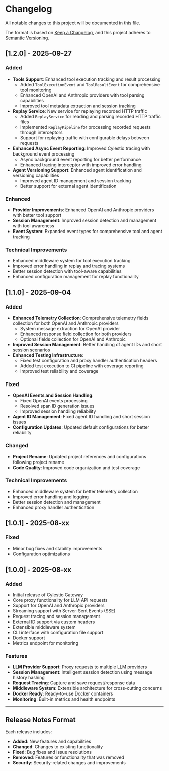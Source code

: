 # Changelog

All notable changes to this project will be documented in this file.

The format is based on [Keep a Changelog](https://keepachangelog.com/en/1.0.0/),
and this project adheres to [Semantic Versioning](https://semver.org/spec/v2.0.0.html).

## [1.2.0] - 2025-09-27

### Added
- **Tools Support**: Enhanced tool execution tracking and result processing
  - Added `ToolExecutionEvent` and `ToolResultEvent` for comprehensive tool monitoring
  - Enhanced OpenAI and Anthropic providers with tool parsing capabilities
  - Improved tool metadata extraction and session tracking
- **Replay Service**: New service for replaying recorded HTTP traffic
  - Added `ReplayService` for reading and parsing recorded HTTP traffic files
  - Implemented `ReplayPipeline` for processing recorded requests through interceptors
  - Support for replaying traffic with configurable delays between requests
- **Enhanced Async Event Reporting**: Improved Cylestio tracing with background event processing
  - Async background event reporting for better performance
  - Enhanced tracing interceptor with improved error handling
- **Agent Versioning Support**: Enhanced agent identification and versioning capabilities
  - Improved agent ID management and session tracking
  - Better support for external agent identification

### Enhanced
- **Provider Improvements**: Enhanced OpenAI and Anthropic providers with better tool support
- **Session Management**: Improved session detection and management with tool awareness
- **Event System**: Expanded event types for comprehensive tool and agent tracking

### Technical Improvements
- Enhanced middleware system for tool execution tracking
- Improved error handling in replay and tracing systems
- Better session detection with tool-aware capabilities
- Enhanced configuration management for replay functionality

## [1.1.0] - 2025-09-04

### Added
- **Enhanced Telemetry Collection**: Comprehensive telemetry fields collection for both OpenAI and Anthropic providers
  - System message extraction for OpenAI provider
  - Enhanced response field collection for both providers
  - Optional fields collection for OpenAI and Anthropic
- **Improved Session Management**: Better handling of agent IDs and short session scenarios
- **Enhanced Testing Infrastructure**: 
  - Fixed test configuration and proxy handler authentication headers
  - Added test execution to CI pipeline with coverage reporting
  - Improved test reliability and coverage

### Fixed
- **OpenAI Events and Session Handling**: 
  - Fixed OpenAI events processing
  - Resolved span ID generation issues
  - Improved session handling reliability
- **Agent ID Management**: Fixed agent ID handling and short session issues
- **Configuration Updates**: Updated default configurations for better reliability

### Changed
- **Project Rename**: Updated project references and configurations following project rename
- **Code Quality**: Improved code organization and test coverage

### Technical Improvements
- Enhanced middleware system for better telemetry collection
- Improved error handling and logging
- Better session detection and management
- Enhanced proxy handler authentication

## [1.0.1] - 2025-08-xx

### Fixed
- Minor bug fixes and stability improvements
- Configuration optimizations

## [1.0.0] - 2025-08-xx

### Added
- Initial release of Cylestio Gateway
- Core proxy functionality for LLM API requests
- Support for OpenAI and Anthropic providers
- Streaming support with Server-Sent Events (SSE)
- Request tracing and session management
- External ID support via custom headers
- Extensible middleware system
- CLI interface with configuration file support
- Docker support
- Metrics endpoint for monitoring

### Features
- **LLM Provider Support**: Proxy requests to multiple LLM providers
- **Session Management**: Intelligent session detection using message history hashing
- **Request Tracing**: Capture and save request/response data
- **Middleware System**: Extensible architecture for cross-cutting concerns
- **Docker Ready**: Ready-to-use Docker containers
- **Monitoring**: Built-in metrics and health endpoints

---

## Release Notes Format

Each release includes:
- **Added**: New features and capabilities
- **Changed**: Changes to existing functionality
- **Fixed**: Bug fixes and issue resolutions
- **Removed**: Features or functionality that was removed
- **Security**: Security-related changes and improvements
